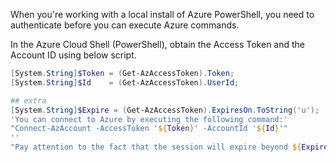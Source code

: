 
When you're working with a local install of Azure PowerShell, you need to authenticate before you can execute Azure commands.

In the Azure Cloud Shell (PowerShell), obtain the Access Token and the Account ID using below script.

```powershell
[System.String]$Token = (Get-AzAccessToken).Token;
[System.String]$Id    = (Get-AzAccessToken).UserId;

## extra
[System.String]$Expire = (Get-AzAccessToken).ExpiresOn.ToString('u');
'You can connect to Azure by executing the following command:' 
"Connect-AzAccount -AccessToken '${Token}' -AccountId '${Id}'"
''
"Pay attention to the fact that the session will expire beyond ${Expire}."

```
